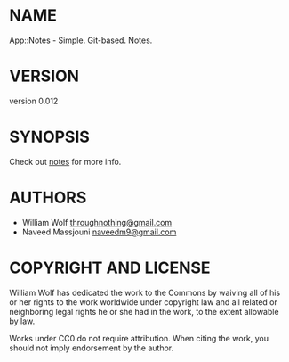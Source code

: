# NAME

App::Notes - Simple. Git-based. Notes.

# VERSION

version 0.012

# SYNOPSIS

Check out [notes](http://search.cpan.org/perldoc?notes) for more info.

# AUTHORS

- William Wolf <throughnothing@gmail.com>
- Naveed Massjouni <naveedm9@gmail.com>

# COPYRIGHT AND LICENSE



William Wolf has dedicated the work to the Commons by waiving all of his
or her rights to the work worldwide under copyright law and all related or
neighboring legal rights he or she had in the work, to the extent allowable by
law.

Works under CC0 do not require attribution. When citing the work, you should
not imply endorsement by the author.